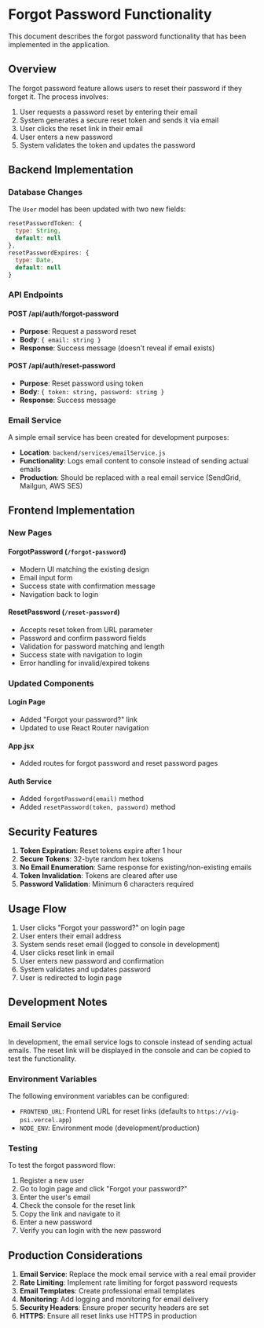 # Forgot Password Functionality

This document describes the forgot password functionality that has been implemented in the application.

## Overview

The forgot password feature allows users to reset their password if they forget it. The process involves:

1. User requests a password reset by entering their email
2. System generates a secure reset token and sends it via email
3. User clicks the reset link in their email
4. User enters a new password
5. System validates the token and updates the password

## Backend Implementation

### Database Changes

The `User` model has been updated with two new fields:

```javascript
resetPasswordToken: {
  type: String,
  default: null
},
resetPasswordExpires: {
  type: Date,
  default: null
}
```

### API Endpoints

#### POST /api/auth/forgot-password
- **Purpose**: Request a password reset
- **Body**: `{ email: string }`
- **Response**: Success message (doesn't reveal if email exists)

#### POST /api/auth/reset-password
- **Purpose**: Reset password using token
- **Body**: `{ token: string, password: string }`
- **Response**: Success message

### Email Service

A simple email service has been created for development purposes:

- **Location**: `backend/services/emailService.js`
- **Functionality**: Logs email content to console instead of sending actual emails
- **Production**: Should be replaced with a real email service (SendGrid, Mailgun, AWS SES)

## Frontend Implementation

### New Pages

#### ForgotPassword (`/forgot-password`)
- Modern UI matching the existing design
- Email input form
- Success state with confirmation message
- Navigation back to login

#### ResetPassword (`/reset-password`)
- Accepts reset token from URL parameter
- Password and confirm password fields
- Validation for password matching and length
- Success state with navigation to login
- Error handling for invalid/expired tokens

### Updated Components

#### Login Page
- Added "Forgot your password?" link
- Updated to use React Router navigation

#### App.jsx
- Added routes for forgot password and reset password pages

#### Auth Service
- Added `forgotPassword(email)` method
- Added `resetPassword(token, password)` method

## Security Features

1. **Token Expiration**: Reset tokens expire after 1 hour
2. **Secure Tokens**: 32-byte random hex tokens
3. **No Email Enumeration**: Same response for existing/non-existing emails
4. **Token Invalidation**: Tokens are cleared after use
5. **Password Validation**: Minimum 6 characters required

## Usage Flow

1. User clicks "Forgot your password?" on login page
2. User enters their email address
3. System sends reset email (logged to console in development)
4. User clicks reset link in email
5. User enters new password and confirmation
6. System validates and updates password
7. User is redirected to login page

## Development Notes

### Email Service
In development, the email service logs to console instead of sending actual emails. The reset link will be displayed in the console and can be copied to test the functionality.

### Environment Variables
The following environment variables can be configured:

- `FRONTEND_URL`: Frontend URL for reset links (defaults to `https://vig-psi.vercel.app`)
- `NODE_ENV`: Environment mode (development/production)

### Testing
To test the forgot password flow:

1. Register a new user
2. Go to login page and click "Forgot your password?"
3. Enter the user's email
4. Check the console for the reset link
5. Copy the link and navigate to it
6. Enter a new password
7. Verify you can login with the new password

## Production Considerations

1. **Email Service**: Replace the mock email service with a real email provider
2. **Rate Limiting**: Implement rate limiting for forgot password requests
3. **Email Templates**: Create professional email templates
4. **Monitoring**: Add logging and monitoring for email delivery
5. **Security Headers**: Ensure proper security headers are set
6. **HTTPS**: Ensure all reset links use HTTPS in production 